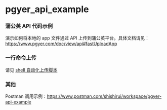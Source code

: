 # pgyer_api_example

### 蒲公英 API 代码示例

演示如何将本地的 app 文件通过 API 上传到蒲公英平台。具体文档请见：https://www.pgyer.com/doc/view/api#fastUploadApp

### 一行命令上传

请见 [shell 自动化上传脚本](https://github.com/PGYER/pgyer_api_example/tree/main/shell-demo)

### 其他

Postman 调用示例：https://www.postman.com/shishirui/workspace/pgyer-api-example
